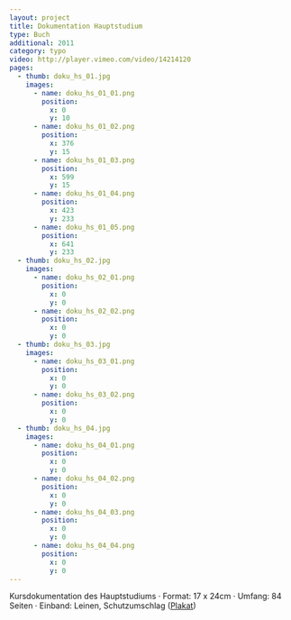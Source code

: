 ```yaml
---
layout: project
title: Dokumentation Hauptstudium
type: Buch
additional: 2011
category: typo
video: http://player.vimeo.com/video/14214120
pages:
  - thumb: doku_hs_01.jpg
    images:
      - name: doku_hs_01_01.png
        position:
          x: 0
          y: 10
      - name: doku_hs_01_02.png
        position:
          x: 376
          y: 15
      - name: doku_hs_01_03.png
        position:
          x: 599
          y: 15
      - name: doku_hs_01_04.png
        position:
          x: 423
          y: 233
      - name: doku_hs_01_05.png
        position:
          x: 641
          y: 233
  - thumb: doku_hs_02.jpg
    images:
      - name: doku_hs_02_01.png
        position:
          x: 0
          y: 0
      - name: doku_hs_02_02.png
        position:
          x: 0
          y: 0
  - thumb: doku_hs_03.jpg
    images:
      - name: doku_hs_03_01.png
        position:
          x: 0
          y: 0
      - name: doku_hs_03_02.png
        position:
          x: 0
          y: 0
  - thumb: doku_hs_04.jpg
    images:
      - name: doku_hs_04_01.png
        position:
          x: 0
          y: 0
      - name: doku_hs_04_02.png
        position:
          x: 0
          y: 0
      - name: doku_hs_04_03.png
        position:
          x: 0
          y: 0
      - name: doku_hs_04_04.png
        position:
          x: 0
          y: 0
---
```

Kursdokumentation des Hauptstudiums · Format: 17 x 24cm · Umfang: 84 Seiten · Einband: Leinen, Schutzumschlag ([Plakat](http://www.google.de))
